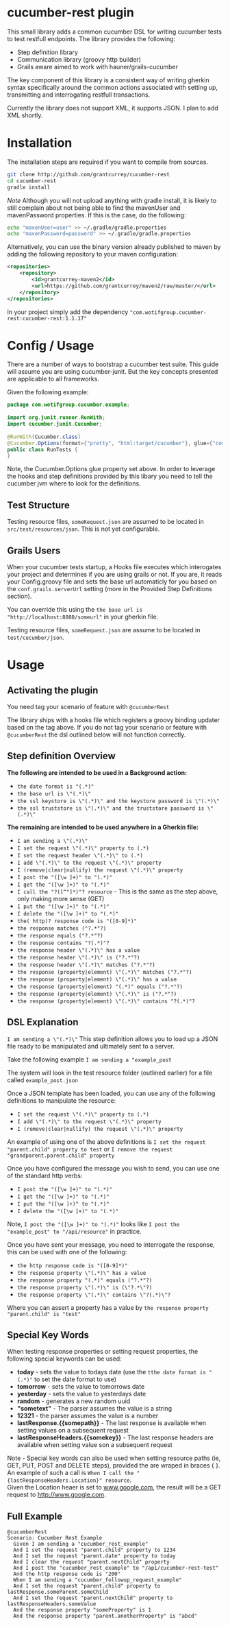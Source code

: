cucumber-rest plugin
======================

This small library adds a common cucumber DSL for writing cucumber tests to test restfull endpoints.  The library
provides the following:

* Step definition library
* Communication library (groovy http builder)
* Grails aware aimed to work with hauner/grails-cucumber

The key component of this library is a consistent way of writing gherkin syntax specifically around the common actions
associated with setting up, transmitting and interrogating restfull transactions.

Currently the library does not support XML, it supports JSON.  I plan to add XML shortly.

Installation 
=============

The installation steps are required if you want to compile from sources.

```bash
git clone http://github.com/grantcurrey/cucumber-rest
cd cucumber-rest
gradle install
```

_Note_
Although you will not upload anything with gradle install, it is likely to still complain about not being able to find
the mavenUser and mavenPassword properties.  If this is the case, do the following:

```bash
echo "mavenUser=user" >> ~/.gradle/gradle.properties
echo "mavenPassword=password" >> ~/.gradle/gradle.properties
```

Alternatively, you can use the binary version already published to maven by adding the following repository to your
maven configuration:

```xml
<repositories>
    <repository>
        <id>grantcurrey-maven2</id>
        <url>https://github.com/grantcurrey/maven2/raw/master/</url>
    </repository>
</repositories>
```

In your project simply add the dependency ```"com.wotifgroup.cucumber-rest:cucumber-rest:1.1.17"```

Config / Usage
===============

There are a number of ways to bootstrap a cucumber test suite. This guide will assume you are using cucumber-junit.  But
the key concepts presented are applicable to all frameworks.

Given the following example:

```java
package com.wotifgroup.cucumber.example;
 
import org.junit.runner.RunWith;
import cucumber.junit.Cucumber;
 
@RunWith(Cucumber.class)
@Cucumber.Options(format={"pretty", "html:target/cucumber"}, glue={"com.wotifgroup.cucumber.jsonglue"})
public class RunTests {
}
```

Note, the Cucumber.Options glue property set above.  In order to leverage the hooks and step definitions provided by
this libary you need to tell the cucumber jvm where to look for the definitions.

Test Structure
---------------

Testing resource files, ```someRequest.json``` are assumed to be located in ```src/test/resources/json```.  This is not
yet configurable.

Grails Users
------------

When your cucumber tests startup, a Hooks file executes which interogates your project and determines if you are 
using grails or not.  If you are, it reads your Config.groovy file and sets the base url automaticly for you based on
the ```conf.grails.serverUrl``` setting (more in the Provided Step Definitions section).  

You can override this using the ```the base url is "http://localhost:8080/someurl"``` in your gherkin file.

Testing resource files, ```someRequest.json``` are assume to be located in ```test/cucumber/json```.  

Usage
======

Activating the plugin
------------------------

You need tag your scenario of feature with ```@cucumberRest```

The library ships with a hooks file which registers a groovy binding updater based on the tag above.  If you do not
tag your scenario or feature with ```@cucumberRest``` the dsl outlined below will not function correctly.


Step definition Overview
-------------------------

**The following are intended to be used in a Background action:**

- ```the date format is "(.*)"```
- ```the base url is \"(.*)\"```
- ```the ssl keystore is \"(.*)\" and the keystore password is \"(.*)\"```
- ```the ssl truststore is \"(.*)\" and the truststore password is \"(.*)\"```

**The remaining are intended to be used anywhere in a Gherkin file:**

- ```I am sending a \"(.*)\"```
- ```I set the request \"(.*)\" property to (.*)```
- ```I set the request header \"(.*)\" to (.*)```
- ```I add \"(.*)\" to the request \"(.*)\" property```
- ```I (remove|clear|nullify) the request \"(.*)\" property```
- ```I post the "([\w ]+)" to "(.*)"```
- ```I get the "([\w ]+)" to "(.*)"```
- ```I call the "?([^"]*)"? resource``` - This is the same as the step above, only making more sense (GET)
- ```I put the "([\w ]+)" to "(.*)"```
- ```I delete the "([\w ]+)" to "(.*)"```
- ```the( http)? response code is "([0-9]*)"```
- ```the response matches ("?.*"?)```
- ```the response equals ("?.*"?)```
- ```the response contains "?(.*)"?``` 
- ```the response header \"(.*)\" has a value```
- ```the response header \"(.*)\" is ("?.*"?)```
- ```the response header \"(.*)\" matches ("?.*"?)```
- ```the response (property|element) \"(.*)\" matches ("?.*"?)```
- ```the response (property|element) \"(.*)\" has a value```
- ```the response (property|element) "(.*)" equals ("?.*"?)```
- ```the response (property|element) \"(.*)\" is ("?.*"?)```
- ```the response (property|element) \"(.*)\" contains "?(.*)"?```

DSL Explanation
-----------------

```I am sending a \"(.*)\"``` This step definition allows you to load up a JSON file ready to be manipulated and ultimately sent to a server.

Take the following example ```I am sending a "example_post```

The system will look in the test resource folder (outlined earlier) for a file called ```example_post.json```

Once a JSON template has been loaded, you can use any of the following definitions to manipulate the resource:

- ```I set the request \"(.*)\" property to (.*)```
- ```I add \"(.*)\" to the request \"(.*)\" property```
- ```I (remove|clear|nullify) the request \"(.*)\" property```

An example of using one of the above definitions is ```I set the request "parent.child" property to test``` or
```I remove the request "grandparent.parent.child" property```

Once you have configured the message you wish to send, you can use one of the standard http verbs:

- ```I post the "([\w ]+)" to "(.*)"```
- ```I get the "([\w ]+)" to "(.*)"```
- ```I put the "([\w ]+)" to "(.*)"```
- ```I delete the "([\w ]+)" to "(.*)"```

Note, ```I post the "([\w ]+)" to "(.*)"``` looks like ```I post the "example_post" to "/api/resource"``` in practice.

Once you have sent your message, you need to interrogate the response, this can be used with one of the following:

- ```the http response code is "([0-9]*)"```
- ```the response property \"(.*)\" has a value```
- ```the response property "(.*)" equals ("?.*"?)```
- ```the response property \"(.*)\" is (\"?.*\"?)```
- ```the response property \"(.*)\" contains \"?(.*)\"?```

Where you can assert a property has a value by ```the response property "parent.child" is "test"```

Special Key Words
------------------
When testing response properties or setting request properties, the following special keywords can be used:

- **today** - sets the value to todays date (use the ```tthe date format is "(.*)"``` to set the date format to use)
- **tomorrow** - sets the value to tomorrows date
- **yesterday** - sets the value to yesterdays date
- **random** - generates a new random uuid
- **"sometext"** - The parser assumes the value is a string
- **12321** - the parser assumes the value is a number
- **lastResponse.{{somepath}}** - The last response is available when setting values on a subsequent request
- **lastResponseHeaders.{{somekey}}** - The last response headers are available when setting value son a subsequent request

Note - Special key words can also be used when setting resource paths (ie, GET, PUT, POST and DELETE steps), provided
the are wraped in braces { }.  An example of such a call is ```When I call the "{lastResponseHeaders.Location}" resource```.  
Given the Location heaer is set to www.google.com, the result will be a GET request to http://www.google.com.

Full Example
-------------

```gherkin
@cucumberRest
Scenario: Cucumber Rest Example
  Given I am sending a "cucumber_rest_example"
  And I set the request "parent.child" property to 1234
  And I set the request "parent.date" property to today
  And I clear the request "parent.nextChild" property
  And I post the "cucumber_rest_example" to "/api/cucumber-rest-test"
  And the http response code is "200"
  When I am sending a "cucumber_followup_request_example"
  And I set the request "parent.child" property to lastResponse.someParent.someChild
  And I set the request "parent.nextChild" property to lastResponseHeaders.someValue
  And the response property "someProperty" is 1
  And the response property "parent.anotherProperty" is "abcd"
```

